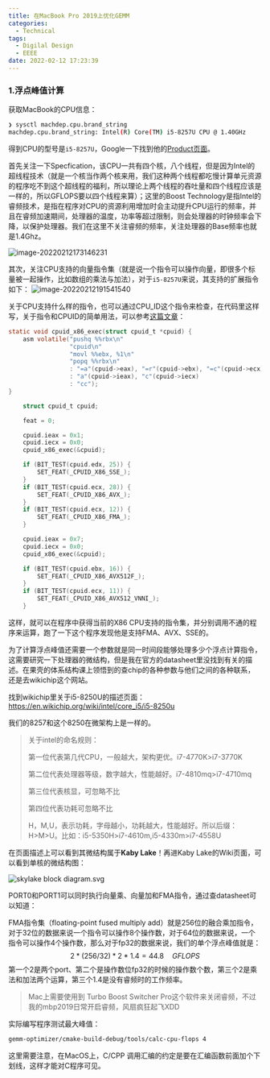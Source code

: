 ```yaml
---
title: 在MacBook Pro 2019上优化GEMM
categories:
  - Technical
tags:
  - Digilal Design
  - EEEE
date: 2022-02-12 17:23:39
---
```


<!-- more -->

### 1.浮点峰值计算

获取MacBook的CPU信息：

```bash
❯ sysctl machdep.cpu.brand_string
machdep.cpu.brand_string: Intel(R) Core(TM) i5-8257U CPU @ 1.40GHz
```

得到CPU的型号是`i5-8257U`，Google一下找到他的[Product页面](https://ark.intel.com/content/www/us/en/ark/products/191067/intel-core-i58257u-processor-6m-cache-up-to-3-90-ghz.html)。

首先关注一下Specfication，该CPU一共有四个核，八个线程，但是因为Intel的超线程技术（就是一个核当作两个核来用，我们这种两个线程都吃慢计算单元资源的程序吃不到这个超线程的福利，所以理论上两个线程的吞吐量和四个线程应该是一样的，所以GFLOPS要以四个线程来算）；这里的Boost Technology是指Intel的睿频技术，是指在程序对CPU的资源利用增加时会主动提升CPU运行的频率，并且在睿频加速期间，处理器的温度，功率等超过限制，则会处理器的时钟频率会下降，以保护处理器。我们在这里不关注睿频的频率，关注处理器的Base频率也就是1.4Ghz。

![image-20220212173146231](https://leiblog-imgbed.oss-cn-beijing.aliyuncs.com/img/image-20220212173146231.png)

其次，关注CPU支持的向量指令集（就是说一个指令可以操作向量，即很多个标量被一起操作，比如数组的乘法与加法），对于`i5-8257U`来说，其支持的扩展指令如下：
![image-20220212191541540](https://leiblog-imgbed.oss-cn-beijing.aliyuncs.com/img/image-20220212191541540.png)

关于CPU支持什么样的指令，也可以通过CPU_ID这个指令来检查，在代码里这样写，关于指令和CPUID的简单用法，可以参考[这篇文章](https://zhuanlan.zhihu.com/p/31271788)：

```c
static void cpuid_x86_exec(struct cpuid_t *cpuid) {
    asm volatile("pushq %%rbx\n"
                 "cpuid\n"
                 "movl %%ebx, %1\n"
                 "popq %%rbx\n"
                 : "=a"(cpuid->eax), "=r"(cpuid->ebx), "=c"(cpuid->ecx), "=d"(cpuid->edx)
                 : "a"(cpuid->ieax), "c"(cpuid->iecx)
                 : "cc");
}

    struct cpuid_t cpuid;

    feat = 0;

    cpuid.ieax = 0x1;
    cpuid.iecx = 0x0;
    cpuid_x86_exec(&cpuid);

    if (BIT_TEST(cpuid.edx, 25)) {
        SET_FEAT(_CPUID_X86_SSE_);
    }
    if (BIT_TEST(cpuid.ecx, 28)) {
        SET_FEAT(_CPUID_X86_AVX_);
    }
    if (BIT_TEST(cpuid.ecx, 12)) {
        SET_FEAT(_CPUID_X86_FMA_);
    }

    cpuid.ieax = 0x7;
    cpuid.iecx = 0x0;
    cpuid_x86_exec(&cpuid);

    if (BIT_TEST(cpuid.ebx, 16)) {
        SET_FEAT(_CPUID_X86_AVX512F_);
    }
    if (BIT_TEST(cpuid.ecx, 11)) {
        SET_FEAT(_CPUID_X86_AVX512_VNNI_);
    }
```

这样，就可以在程序中获得当前的X86 CPU支持的指令集，并分别调用不通的程序来运算，跑了一下这个程序发现他是支持FMA、AVX、SSE的。

为了计算浮点峰值还需要一个参数就是同一时间段能够处理多少个浮点计算指令，这需要研究一下处理器的微结构，但是我在官方的datasheet里没找到有关的描述。在果壳的体系结构课上领悟到的查chip的各种参数与他们之间的各种联系，还是去wikichip这个网站。

找到wikichip里关于i5-8250U的描述页面：https://en.wikichip.org/wiki/intel/core_i5/i5-8250u

我们的8257和这个8250在微架构上是一样的。

> 关于intel的命名规则：
>
> 第一位代表第几代CPU，一般越大，架构更优。i7-4770K>i7-3770K
>
> 第二位代表处理器等级，数字越大，性能越好。i7-4810mq>i7-4710mq
>
> 第三位代表核显，可忽略不比
>
> 第四位代表功耗可忽略不比
>
> H，M,U，表示功耗，字母越小，功耗越大，性能越好。所以后缀：H>M>U。比如：i5-5350H>i7-4610m,i5-4330m>i7-4558U

在页面描述上可以看到其微结构属于**Kaby Lake**！再进Kaby Lake的Wiki页面，可以看到单核的微结构图：

![skylake block diagram.svg](https://leiblog-imgbed.oss-cn-beijing.aliyuncs.com/img/20220212233321.png)



PORT0和PORT1可以同时执行向量乘、向量加和FMA指令，通过查datasheet可以知道：

FMA指令集（floating-point fused multiply add）就是256位的融合乘加指令，对于32位的数据来说一个指令可以操作8个操作数，对于64位的数据来说，一个指令可以操作4个操作数，那么对于fp32的数据来说，我们的单个浮点峰值就是：
$$
2*(256/32)*2*1.4=44.8 \quad GFLOPS
$$
第一个2是两个port、第二个是操作数位fp32的时候的操作数个数，第三个2是乘法和加法两个运算，第三个1.4是没有睿频时的工作频率。

> Mac上需要使用到 Turbo Boost Switcher Pro这个软件来关闭睿频，不过我的mbp2019日常开启睿频，风扇疯狂起飞XDD

实际编写程序测试最大峰值：

```bash
gemm-optimizer/cmake-build-debug/tools/calc-cpu-flops 4
```

这里需要注意，在MacOS上，C/CPP 调用汇编的约定是要在汇编函数前面加个下划线，这样才能对C程序可见。
